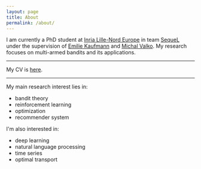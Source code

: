 ```yaml
---
layout: page
title: About
permalink: /about/
---
```


I am currently a PhD student at [Inria Lille-Nord Europe](https://www.inria.fr/centre/lille) in team [SequeL](https://team.inria.fr/sequel/) under the supervision of [Emilie Kaufmann](http://chercheurs.lille.inria.fr/ekaufman/index.html) and [Michal Valko](http://researchers.lille.inria.fr/~valko/hp/). My research focuses on multi-armed bandits and its applications.

<hr />

My CV is [here](/static/documents/cv.pdf).

<hr />

<p>My main research interest lies in:</p>
<ul>
	<li>bandit theory</li>
	<li>reinforcement learning</li>
	<li>optimization</li>
	<li>recommender system</li>
</ul>
<p>I'm also interested in:</p>
<ul>
	<li>deep learning</li>
	<li>natural language processing</li>
	<li>time series</li>
	<li>optimal transport</li>
</ul>
